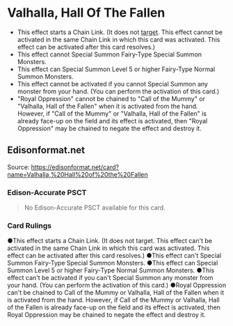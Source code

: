 # Valhalla, Hall Of The Fallen

*   This effect starts a Chain Link. (It does not [target](https://yugipedia.com/wiki/Target). This effect cannot be activated in the same Chain Link in which this card was activated. This effect can be activated after this card resolves.)
*   This effect cannot Special Summon Fairy-Type Special Summon Monsters.
*   This effect can Special Summon Level 5 or higher Fairy-Type Normal Summon Monsters.
*   This effect cannot be activated if you cannot Special Summon any monster from your hand. (You can perform the activation of this card.)
*   "Royal Oppression" cannot be chained to "Call of the Mummy" or "Valhalla, Hall of the Fallen" when it is activated from the hand. However, if "Call of the Mummy" or "Valhalla, Hall of the Fallen" is already face-up on the field and its effect is activated, then "Royal Oppression" may be chained to negate the effect and destroy it.

## Edisonformat.net

Source: https://edisonformat.net/card?name=Valhalla,%20Hall%20of%20the%20Fallen

### Edison-Accurate PSCT

> No Edison-Accurate PSCT available for this card.

### Card Rulings

●This effect starts a Chain Link. (It does not target. This effect can't be activated in the same Chain Link in which this card was activated. This effect can be activated after this card resolves.)
●This effect can't Special Summon Fairy-Type Special Summon Monsters.
●This effect can Special Summon Level 5 or higher Fairy-Type Normal Summon Monsters.
●This effect can't be activated if you can't Special Summon any monster from your hand. (You can perform the activation of this card.)
●Royal Oppression can't be chained to Call of the Mummy or Valhalla, Hall of the Fallen when it is activated from the hand. However, if Call of the Mummy or Valhalla, Hall of the Fallen is already face-up on the field and its effect is activated, then Royal Oppression may be chained to negate the effect and destroy it.
            